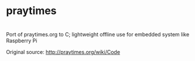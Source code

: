 # praytimes
#
Port of praytimes.org to C; lightweight offline use  for embedded system like Raspberry Pi


Original source: http://praytimes.org/wiki/Code
